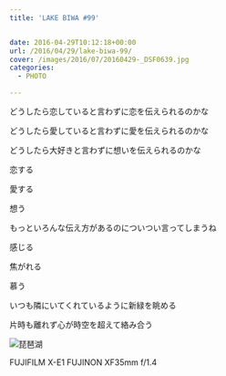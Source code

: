 ```yaml
---
title: 'LAKE BIWA #99'


date: 2016-04-29T10:12:18+00:00
url: /2016/04/29/lake-biwa-99/
cover: /images/2016/07/20160429-_DSF0639.jpg
categories:
  - PHOTO

---
```

<!--more-->
どうしたら恋していると言わずに恋を伝えられるのかな

どうしたら愛していると言わずに愛を伝えられるのかな

どうしたら大好きと言わずに想いを伝えられるのかな

恋する

愛する

想う

もっといろんな伝え方があるのについつい言ってしまうね

感じる

焦がれる

慕う

いつも隣にいてくれているように新緑を眺める

片時も離れず心が時空を超えて絡み合う

![琵琶湖](/images/2016/07/20160429-_DSF0596.jpg "琵琶湖")

FUJIFILM X-E1 FUJINON XF35mm f/1.4
